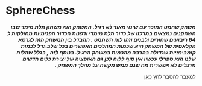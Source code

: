 # SphereChess



<div dir='rtl' lang='he'>
  
***משחק שחמט המוכר עם שינוי מאוד לא רגיל. המשחק הוא משחק תלת מימד שבו השחקנים נמצאים במרכזו של כדור תלת מימדי ודפנות הכדור הפנימיות מחולקות ל 64 ריבועים שחורים ולבנים וזהו לוח השחמט . ההבדל בין המשחק הזה לגרסא הקלאסית של המשחק היא שכמות המהלכים האפשרים בכל שלב גדל לכמות קומבינציות שגדולה בהרבה מהכמות במשחק הרגיל. בנוסף לזה , בגלל שהלוח שלנו הוא ספרלי עכשיו אין סוף ללוח לכן גם האופציה של יצירת כלים חדשים מרגלים לא אפשרית מה שגם ממש מקשה על מהלך המשחק .***  

למעבר להסבר לחץ [כאן](https://github.com/V-LGame/SphereChess/blob/main/formal-elements.md)
 
</div>

